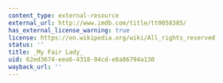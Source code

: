 ```yaml
---
content_type: external-resource
external_url: http://www.imdb.com/title/tt0058385/
has_external_license_warning: true
license: https://en.wikipedia.org/wiki/All_rights_reserved
status: ''
title: _My Fair Lady_
uid: 62ed3674-eea6-4318-94cd-e8a86794a130
wayback_url: ''
---
```


